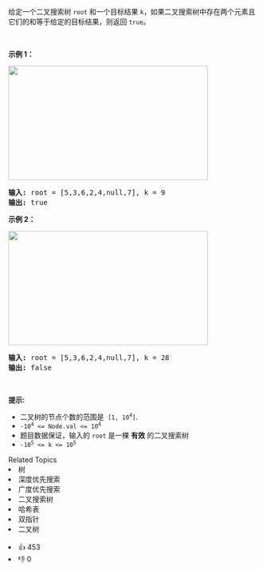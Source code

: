 <p>给定一个二叉搜索树 <code>root</code> 和一个目标结果 <code>k</code>，如果二叉搜索树中存在两个元素且它们的和等于给定的目标结果，则返回 <code>true</code>。</p>

<p>&nbsp;</p>

<p><strong>示例 1：</strong></p> 
<img alt="" src="https://assets.leetcode.com/uploads/2020/09/21/sum_tree_1.jpg" style="height: 229px; width: 400px;" /> 
<pre>
<strong>输入:</strong> root = [5,3,6,2,4,null,7], k = 9
<strong>输出:</strong> true
</pre>

<p><strong>示例 2：</strong></p> 
<img alt="" src="https://assets.leetcode.com/uploads/2020/09/21/sum_tree_2.jpg" style="height: 229px; width: 400px;" /> 
<pre>
<strong>输入:</strong> root = [5,3,6,2,4,null,7], k = 28
<strong>输出:</strong> false
</pre>

<p>&nbsp;</p>

<p><strong>提示:</strong></p>

<ul> 
 <li>二叉树的节点个数的范围是&nbsp;&nbsp;<code>[1, 10<sup>4</sup>]</code>.</li> 
 <li><code>-10<sup>4</sup>&nbsp;&lt;= Node.val &lt;= 10<sup>4</sup></code></li> 
 <li>题目数据保证，输入的 <code>root</code> 是一棵 <strong>有效</strong> 的二叉搜索树</li> 
 <li><code>-10<sup>5</sup>&nbsp;&lt;= k &lt;= 10<sup>5</sup></code></li> 
</ul>

<div><div>Related Topics</div><div><li>树</li><li>深度优先搜索</li><li>广度优先搜索</li><li>二叉搜索树</li><li>哈希表</li><li>双指针</li><li>二叉树</li></div></div><br><div><li>👍 453</li><li>👎 0</li></div>
